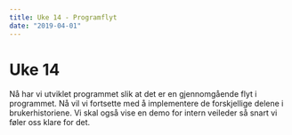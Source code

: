 ```yaml
---
title: Uke 14 - Programflyt
date: "2019-04-01"
---
```


# Uke 14

Nå har vi utviklet programmet slik at det er en gjennomgående flyt i programmet. Nå vil vi fortsette med å implementere de forskjellige delene i brukerhistoriene. Vi skal også vise en demo for intern veileder så snart vi føler oss klare for det.
